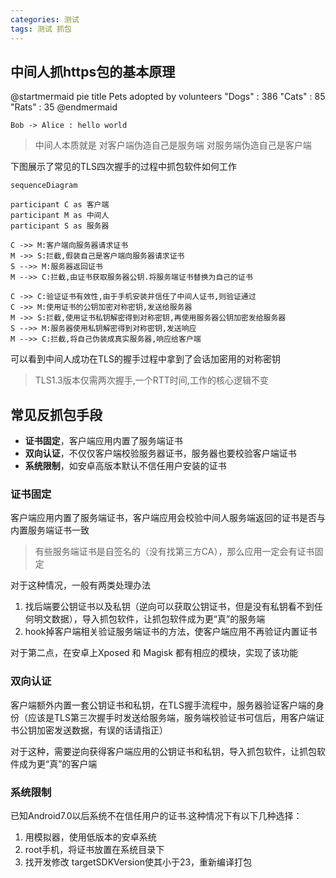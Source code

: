 ```yaml
---
categories: 测试
tags: 测试 抓包
---
```


## 中间人抓https包的基本原理

@startmermaid
pie title Pets adopted by volunteers
  "Dogs" : 386
  "Cats" : 85
  "Rats" : 35
@endmermaid

```plantuml!
Bob -> Alice : hello world
```

>中间人本质就是
对客户端伪造自己是服务端
对服务端伪造自己是客户端

下图展示了常见的TLS四次握手的过程中抓包软件如何工作

```mermaid!
sequenceDiagram

participant C as 客户端
participant M as 中间人
participant S as 服务器

C ->> M:客户端向服务器请求证书
M ->> S:拦截,假装自己是客户端向服务器请求证书
S -->> M:服务器返回证书
M -->> C:拦截,由证书获取服务器公钥.将服务端证书替换为自己的证书

C ->> C:验证证书有效性,由于手机安装并信任了中间人证书,则验证通过
C ->> M:使用证书的公钥加密对称密钥,发送给服务器
M ->> S:拦截,使用证书私钥解密得到对称密钥,再使用服务器公钥加密发给服务器
S -->> M:服务器使用私钥解密得到对称密钥,发送响应
M -->> C:拦截,将自己伪装成真实服务器,响应给客户端

```

可以看到中间人成功在TLS的握手过程中拿到了会话加密用的对称密钥
>TLS1.3版本仅需两次握手,一个RTT时间,工作的核心逻辑不变

## 常见反抓包手段

- **证书固定**，客户端应用内置了服务端证书
- **双向认证**，不仅仅客户端校验服务器证书，服务器也要校验客户端证书
- **系统限制**，如安卓高版本默认不信任用户安装的证书

### 证书固定

客户端应用内置了服务端证书，客户端应用会校验中间人服务端返回的证书是否与内置服务端证书一致
>有些服务端证书是自签名的（没有找第三方CA），那么应用一定会有证书固定

对于这种情况，一般有两类处理办法

1. 找后端要公钥证书以及私钥（逆向可以获取公钥证书，但是没有私钥看不到任何明文数据），导入抓包软件，让抓包软件成为更“真”的服务端
2. hook掉客户端相关验证服务端证书的方法，使客户端应用不再验证内置证书

对于第二点，在安卓上Xposed 和 Magisk 都有相应的模块，实现了该功能

### 双向认证

客户端额外内置一套公钥证书和私钥，在TLS握手流程中，服务器验证客户端的身份（应该是TLS第三次握手时发送给服务端，服务端校验证书可信后，用客户端证书公钥加密发送数据，有误的话请指正）

对于这种，需要逆向获得客户端应用的公钥证书和私钥，导入抓包软件，让抓包软件成为更“真”的客户端

### 系统限制

已知Android7.0以后系统不在信任用户的证书.这种情况下有以下几种选择：

1. 用模拟器，使用低版本的安卓系统
2. root手机，将证书放置在系统目录下
3. 找开发修改 targetSDKVersion使其小于23，重新编译打包
